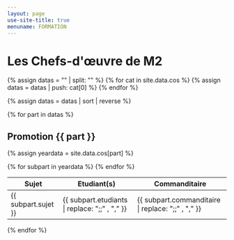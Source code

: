 ```yaml
---
layout: page
use-site-title: true
menuname: FORMATION
---
```


# Les Chefs-d'œuvre de M2

{% assign datas = "" | split: "" %}
{% for cat in site.data.cos %}
  {% assign datas = datas | push: cat[0] %}
{% endfor %}

{% assign datas = datas | sort | reverse %}

{% for part in datas  %}
## Promotion {{ part }}
  {% assign yeardata =  site.data.cos[part] %}
<table class="table table-striped">
    <thead>
        <tr>
            <th class="col-md-6">Sujet</th>
            <th class="col-md-3">Etudiant(s)</th>
            <th class="col-md-3">Commanditaire</th>
        </tr>
    </thead>
    <tbody>
    {% for subpart in yeardata %}
        <tr>
        <td>{{ subpart.sujet }}</td>
        <td>{{ subpart.etudiants | replace: ";;" , "," }}</td>
        <td>{{ subpart.commanditaire | replace: ";;" , "," }}</td>
        </tr>
      {% endfor  %}
    </tbody>
</table>

{% endfor %}